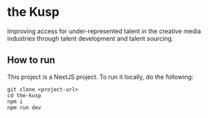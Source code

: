 # the Kusp

Improving access for under-represented talent in the creative media industries through talent development and talent sourcing.

## How to run

This project is a NextJS project. To run it locally, do the following:

```
git clone <project-url>
cd the-kusp
npm i
npm run dev
```
